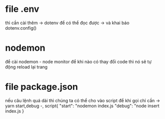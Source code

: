 # file .env

thì cần cài thêm -> dotenv để có thể đọc được -> và khai báo dotenv.config()

# nodemon

để cài nodemon - node monitor để khi nào có thay đổi code thì nó sẽ tự động reload lại trang

# file package.json

nếu câu lệnh quá dài thì chúng ta có thể cho vào script để khi gọi chỉ cần -> yarn start,debug
-, script{
"start": "nodemon index.js
"debug": "node insert index.js
}
